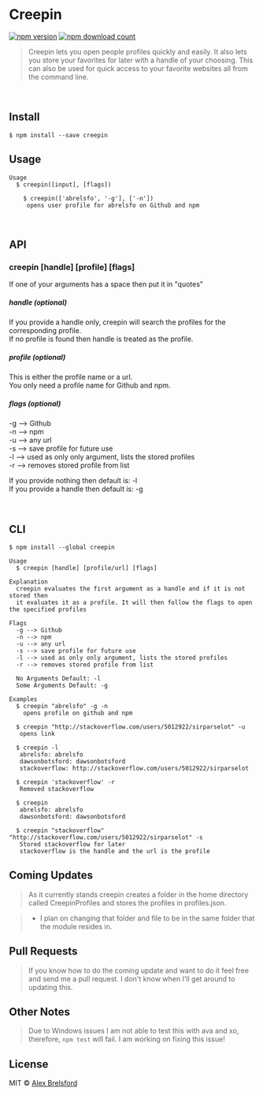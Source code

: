# Creepin
[![npm version](https://img.shields.io/npm/v/creepin.svg)](https://www.npmjs.com/package/creepin)
[![npm download count](http://img.shields.io/npm/dm/creepin.svg?style=flat)](http://npmjs.org/creepin)

> Creepin lets you open people profiles quickly and easily. It also lets you store your favorites for later with a handle of your choosing. This can also be used for quick access to your favorite websites all from the command line.

<br>

## Install

```
$ npm install --save creepin
```


## Usage

```
Usage
  $ creepin([input], [flags])

	$ creepin(['abrelsfo', '-g'], ['-n'])
	 opens user profile for abrelsfo on Github and npm

```

<br>

## API

### creepin [handle] [profile] [flags]

 If one of your arguments has a space then put it in "quotes"

##### handle (optional)

If you provide a handle only, creepin will search the profiles for the corresponding profile.<br>
If no profile is found then handle is treated as the profile.

##### profile (optional)

This is either the profile name or a url.<br>
You only need a profile name for Github and npm.

##### flags (optional)

-g --> Github<br>
-n --> npm<br>
-u --> any url<br>
-s --> save profile for future use<br>
-l --> used as only only argument, lists the stored profiles<br>
-r --> removes stored profile from list<br>

If you provide nothing then default is: -l<br>
If you provide a handle then default is: -g<br>

<br>

## CLI

```
$ npm install --global creepin
```

```
Usage
  $ creepin [handle] [profile/url] [flags]

Explanation
  creepin evaluates the first argument as a handle and if it is not stored then
  it evaluates it as a profile. It will then follow the flags to open the specified profiles

Flags
  -g --> Github
  -n --> npm
  -u --> any url
  -s --> save profile for future use
  -l --> used as only only argument, lists the stored profiles
  -r --> removes stored profile from list

  No Arguments Default: -l
  Some Arguments Default: -g

Examples
  $ creepin "abrelsfo" -g -n
  	opens profile on github and npm

  $ creepin "http://stackoverflow.com/users/5012922/sirparselot" -u
   opens link

  $ creepin -l
   abrelsfo: abrelsfo
   dawsonbotsford: dawsonbotsford
   stackoverflow: http://stackoverflow.com/users/5012922/sirparselot

  $ creepin 'stackoverflow' -r
   Removed stackoverflow

  $ creepin
   abrelsfo: abrelsfo
   dawsonbotsford: dawsonbotsford

  $ creepin "stackoverflow" "http://stackoverflow.com/users/5012922/sirparselot" -s
   Stored stackoverflow for later
   stackoverflow is the handle and the url is the profile

```

## Coming Updates

> As it currently stands creepin creates a folder in the home directory called CreepinProfiles and stores the profiles in profiles.json.

> * I plan on changing that folder and file to be in the same folder that the module resides in.

## Pull Requests

> If you know how to do the coming update and want to do it feel free and send me a pull request. I don't know when I'll get around to updating this.

## Other Notes

> Due to Windows issues I am not able to test this with ava and xo, therefore, ```npm test``` will fail. I am working on fixing this issue!

## License

MIT © [Alex Brelsford](abrelsfo.github.io)
